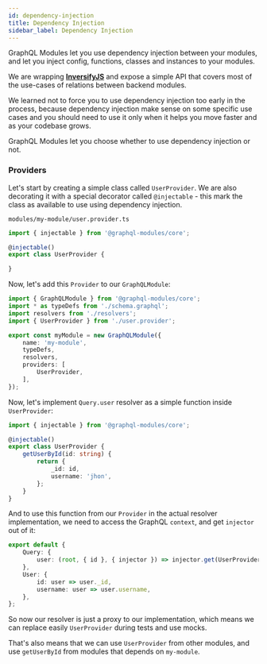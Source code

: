 ```yaml
---
id: dependency-injection
title: Dependency Injection
sidebar_label: Dependency Injection
---
```


GraphQL Modules let you use dependency injection between your modules, and let you inject config, functions, classes and instances to your modules.

We are wrapping **[InversifyJS](http://inversify.io/)** and expose a simple API that covers most of the use-cases of relations between backend modules.

We learned not to force you to use dependency injection too early in the process, because dependency injection make sense on some specific use cases and you should need to use it only when it helps you move faster and as your codebase grows.

GraphQL Modules let you choose whether to use dependency injection or not.

### Providers

Let's start by creating a simple class called `UserProvider`. We are also decorating it with a special decorator called `@injectable` - this mark the class as available to use using dependency injection.

`modules/my-module/user.provider.ts`
```typescript
import { injectable } from '@graphql-modules/core';

@injectable()
export class UserProvider {

}
```

Now, let's add this `Provider` to our `GraphQLModule`:

```typescript
import { GraphQLModule } from '@graphql-modules/core';
import * as typeDefs from './schema.graphql';
import resolvers from './resolvers';
import { UserProvider } from './user.provider';

export const myModule = new GraphQLModule({
    name: 'my-module',
    typeDefs,
    resolvers,
    providers: [
        UserProvider,
    ],
});
```

Now, let's implement `Query.user` resolver as a simple function inside `UserProvider`:

```typescript
import { injectable } from '@graphql-modules/core';

@injectable()
export class UserProvider {
    getUserById(id: string) {
        return {
            _id: id,
            username: 'jhon',
        };
    }
}
```

And to use this function from our `Provider` in the actual resolver implementation, we need to access the GraphQL `context`, and get `injector` out of it:

```typescript
export default {
    Query: {
        user: (root, { id }, { injector }) => injector.get(UserProvider).getUserById(id),
    },
    User: {
        id: user => user._id,
        username: user => user.username,
    },
};
```

So now our resolver is just a proxy to our implementation, which means we can replace easily `UserProvider` during tests and use mocks.

That's also means that we can use `UserProvider` from other modules, and use `getUserById` from modules that depends on `my-module`.
